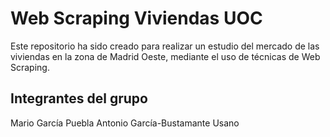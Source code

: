 # Web Scraping Viviendas UOC
Este repositorio ha sido creado para realizar un estudio del mercado de las viviendas en la zona de Madrid Oeste, mediante el uso de técnicas de Web Scraping.

## Integrantes del grupo
Mario García Puebla
Antonio García-Bustamante Usano

